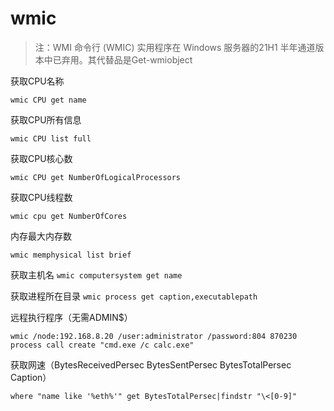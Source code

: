 # wmic

> 注：WMI 命令行 (WMIC) 实用程序在 Windows 服务器的21H1 半年通道版本中已弃用。其代替品是Get-wmiobject

获取CPU名称

```纯文本
wmic CPU get name
```

获取CPU所有信息

```纯文本
wmic CPU list full
```

获取CPU核心数

```纯文本
wmic CPU get NumberOfLogicalProcessors
```

获取CPU线程数

```纯文本
wmic cpu get NumberOfCores
```

内存最大内存数

```纯文本
wmic memphysical list brief
```

获取主机名
`wmic computersystem get name`

获取进程所在目录
`wmic process get caption,executablepath`

远程执行程序（无需ADMIN\$）

`wmic /node:192.168.8.20 /user:administrator /password:804
870230 process call create "cmd.exe /c calc.exe"`

获取网速（BytesReceivedPersec  BytesSentPersec  BytesTotalPersec  Caption）

`where "name like '%eth%'" get BytesTotalPersec|findstr "\<[0-9]"`
